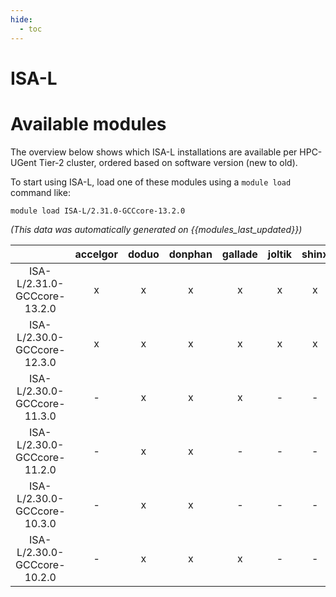 ```yaml
---
hide:
  - toc
---
```


ISA-L
=====

# Available modules


The overview below shows which ISA-L installations are available per HPC-UGent Tier-2 cluster, ordered based on software version (new to old).

To start using ISA-L, load one of these modules using a `module load` command like:

```shell
module load ISA-L/2.31.0-GCCcore-13.2.0
```

*(This data was automatically generated on {{modules_last_updated}})*  

| |accelgor|doduo|donphan|gallade|joltik|shinx|
| :---: | :---: | :---: | :---: | :---: | :---: | :---: |
|ISA-L/2.31.0-GCCcore-13.2.0|x|x|x|x|x|x|
|ISA-L/2.30.0-GCCcore-12.3.0|x|x|x|x|x|x|
|ISA-L/2.30.0-GCCcore-11.3.0|-|x|x|x|-|-|
|ISA-L/2.30.0-GCCcore-11.2.0|-|x|x|-|-|-|
|ISA-L/2.30.0-GCCcore-10.3.0|-|x|x|-|-|-|
|ISA-L/2.30.0-GCCcore-10.2.0|-|x|x|x|-|-|

